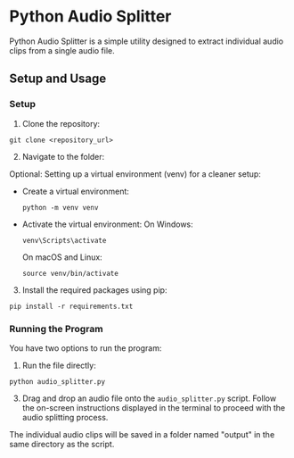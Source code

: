 # Python Audio Splitter

Python Audio Splitter is a simple utility designed to extract individual audio clips from a single audio file.

## Setup and Usage

### Setup
1. Clone the repository:
```
git clone <repository_url>
```

2. Navigate to the folder:

Optional: Setting up a virtual environment (venv) for a cleaner setup:
- Create a virtual environment:
  ```
  python -m venv venv
  ```

- Activate the virtual environment:
  On Windows:
  ```
  venv\Scripts\activate
  ```

  On macOS and Linux:
  ```
  source venv/bin/activate
  ```

3. Install the required packages using pip:
```
pip install -r requirements.txt
```
### Running the Program
You have two options to run the program:

1. Run the file directly:
```   
python audio_splitter.py 
```
3. Drag and drop an audio file onto the `audio_splitter.py` script.
Follow the on-screen instructions displayed in the terminal to proceed with the audio splitting process.

The individual audio clips will be saved in a folder named "output" in the same directory as the script.
